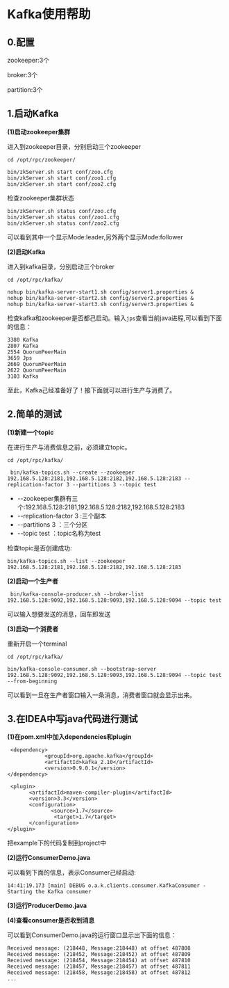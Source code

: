 # Kafka使用帮助

## 0.配置

zookeeper:3个

broker:3个

partition:3个


## 1.启动Kafka


**(1)启动zookeeper集群**

进入到zookeeper目录，分别启动三个zookeeper
```
cd /opt/rpc/zookeeper/
```
```
bin/zkServer.sh start conf/zoo.cfg
bin/zkServer.sh start conf/zoo1.cfg
bin/zkServer.sh start conf/zoo2.cfg
```
检查zookeeper集群状态
```
bin/zkServer.sh status conf/zoo.cfg
bin/zkServer.sh status conf/zoo1.cfg
bin/zkServer.sh status conf/zoo2.cfg
```
可以看到其中一个显示Mode:leader,另外两个显示Mode:follower

**(2)启动Kafka**

进入到kafka目录，分别启动三个broker
```
cd /opt/rpc/kafka/
```
```
nohup bin/kafka-server-start1.sh config/server1.properties &
nohup bin/kafka-server-start2.sh config/server2.properties &
nohup bin/kafka-server-start3.sh config/server3.properties &
```
检查kafka和zookeeper是否都己启动。输入``jps``查看当前java进程,可以看到下面的信息：
```
3380 Kafka
2807 Kafka
2554 QuorumPeerMain
3659 Jps
2669 QuorumPeerMain
2622 QuorumPeerMain
3103 Kafka
```

至此，Kafka己经准备好了！接下面就可以进行生产与消费了。

## 2.简单的测试

**(1)新建一个topic**

在进行生产与消费信息之前，必须建立topic。
```
cd /opt/rpc/kafka/
```

```
 bin/kafka-topics.sh --create --zookeeper 192.168.5.128:2181,192.168.5.128:2182,192.168.5.128:2183 --replication-factor 3 --partitions 3 --topic test
```
+ --zookeeper集群有三个:192.168.5.128:2181,192.168.5.128:2182,192.168.5.128:2183
+ --replication-factor 3  :三个副本
+ --partitions 3 ：三个分区
+ --topic test ：topic名称为test

检查topic是否创建成功:
```
bin/kafka-topics.sh --list --zookeeper 192.168.5.128:2181,192.168.5.128:2182,192.168.5.128:2183
```

**(2)启动一个生产者**
```
 bin/kafka-console-producer.sh --broker-list 192.168.5.128:9092,192.168.5.128:9093,192.168.5.128:9094 --topic test

```
可以输入想要发送的消息，回车即发送


**(3)启动一个消费者**

重新开启一个terminal
```
cd /opt/rpc/kafka/
```

```
bin/kafka-console-consumer.sh --bootstrap-server 192.168.5.128:9092,192.168.5.128:9093,192.168.5.128:9094 --topic test --from-beginning
```

可以看到一旦在生产者窗口输入一条消息，消费者窗口就会显示出来。

## 3.在IDEA中写java代码进行测试

**(1)在pom.xml中加入dependencies和plugin**
```
 <dependency>
            <groupId>org.apache.kafka</groupId>
            <artifactId>kafka_2.10</artifactId>
            <version>0.9.0.1</version>
</dependency>
```
```
 <plugin>
       <artifactId>maven-compiler-plugin</artifactId>
       <version>3.3</version>
       <configuration>
              <source>1.7</source>
               <target>1.7</target>
       </configuration>
</plugin>
```
把example下的代码复制到project中

**(2)运行ConsumerDemo.java**

可以看到下面的信息，表示Consumer己经启动:
```
14:41:19.173 [main] DEBUG o.a.k.clients.consumer.KafkaConsumer - Starting the Kafka consumer
```

**(3)运行ProducerDemo.java**

**(4)查看consumer是否收到消息**

可以看到ConsumerDemo.java的运行窗口显示出下面的信息：
```
Received message: (218448, Message:218448) at offset 487808
Received message: (218452, Message:218452) at offset 487809
Received message: (218454, Message:218454) at offset 487810
Received message: (218457, Message:218457) at offset 487811
Received message: (218458, Message:218458) at offset 487812
...

```
